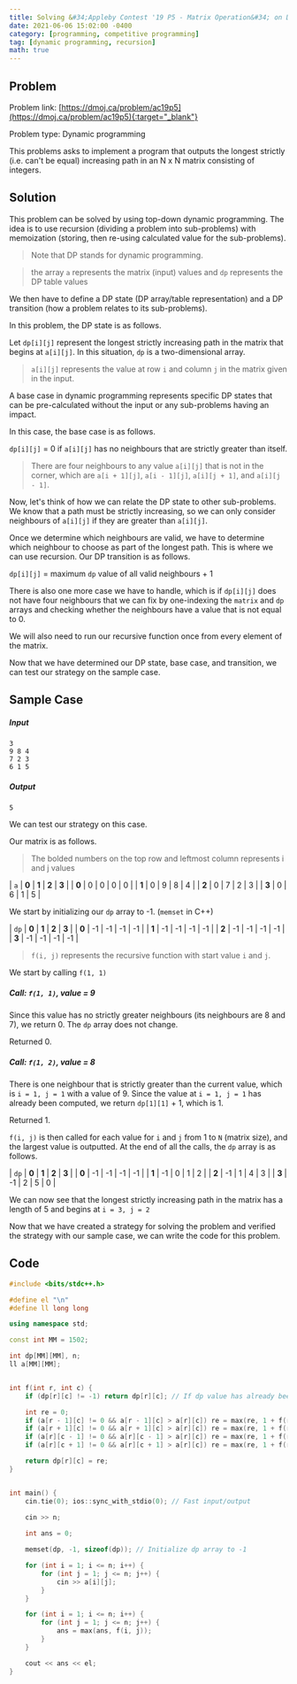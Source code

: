 ```yaml
---
title: Solving &#34;Appleby Contest '19 P5 - Matrix Operation&#34; on DMOJ
date: 2021-06-06 15:02:00 -0400
category: [programming, competitive programming]
tag: [dynamic programming, recursion]
math: true
---
```


## Problem
Problem link: [https://dmoj.ca/problem/ac19p5](https://dmoj.ca/problem/ac19p5){:target="_blank"}

Problem type: Dynamic programming

This problems asks to implement a program that outputs the longest strictly (i.e. can't be equal) increasing path in an N x N matrix consisting of integers.


## Solution

This problem can be solved by using top-down dynamic programming. The idea is to use recursion (dividing a problem into sub-problems) with memoization (storing, then re-using calculated value for the sub-problems).

> Note that DP stands for dynamic programming.

> the array `a` represents the matrix (input) values and `dp` represents the DP table values

We then have to define a DP state (DP array/table representation) and a DP transition (how a problem relates to its sub-problems).

In this problem, the DP state is as follows.

Let `dp[i][j]` represent the longest strictly increasing path in the matrix that begins at `a[i][j]`. In this situation, `dp` is a two-dimensional array.

> `a[i][j]` represents the value at row `i` and column `j` in the matrix given in the input.

A base case in dynamic programming represents specific DP states that can be pre-calculated without the input or any sub-problems having an impact.

In this case, the base case is as follows.

`dp[i][j]` = 0 if `a[i][j]` has no neighbours that are strictly greater than itself.

> There are four neighbours to any value `a[i][j]` that is not in the corner, which are `a[i + 1][j]`, `a[i - 1][j]`, `a[i][j + 1]`, and `a[i][j - 1]`.

Now, let's think of how we can relate the DP state to other sub-problems. We know that a path must be strictly increasing, so we can only consider neighbours of `a[i][j]` if they are greater than `a[i][j]`.

Once we determine which neighbours are valid, we have to determine which neighbour to choose as part of the longest path. This is where we can use recursion. Our DP transition is as follows.

`dp[i][j]` = maximum `dp` value of all valid neighbours + 1

There is also one more case we have to handle, which is if `dp[i][j]` does not have four neighbours that we can fix by one-indexing the `matrix` and `dp` arrays and checking whether the neighbours have a value that is not equal to 0.

We will also need to run our recursive function once from every element of the matrix.

Now that we have determined our DP state, base case, and transition, we can test our strategy on the sample case.


## Sample Case

##### Input
```
3
9 8 4
7 2 3
6 1 5
```

##### Output
```
5
```

We can test our strategy on this case.

Our matrix is as follows.

> The bolded numbers on the top row and leftmost column represents i and j values

| `a`   | **0** | **1** | **2** | **3** |
| **0** | 0  	| 0  	| 0  	|  0 	|
| **1** | 0  	| 9  	| 8  	|  4 	|
| **2** | 0  	| 7  	| 2  	|  3 	|
| **3** | 0  	| 6  	| 1  	|  5 	|

We start by initializing our `dp` array to -1. (`memset` in C++)


| `dp`  | **0** | **1** | **2** | **3** |
| **0** | -1  	| -1  	| -1  	|  -1 	|
| **1** | -1  	| -1  	| -1  	|  -1 	|
| **2** | -1  	| -1  	| -1  	|  -1 	|
| **3** | -1  	| -1  	| -1  	|  -1 	|

> `f(i, j)` represents the recursive function with start value `i` and `j`.

We start by calling `f(1, 1)`

##### Call: `f(1, 1)`, value = 9

Since this value has no strictly greater neighbours (its neighbours are 8 and 7), we return 0. The `dp` array does not change.

Returned 0.

##### Call: `f(1, 2)`, value = 8

There is one neighbour that is strictly greater than the current value, which is `i = 1, j = 1` with a value of 9. Since the value at `i = 1, j = 1` has already been computed, we return `dp[1][1]` + 1, which is 1.

Returned 1.

`f(i, j)` is then called for each value for `i` and `j` from 1 to `N` (matrix size), and the largest value is outputted. At the end of all the calls, the `dp` array is as follows.


| `dp`  | **0** | **1** | **2** | **3** |
| **0** | -1  	| -1  	| -1  	|  -1 	|
| **1** | -1  	| 0  	| 1  	|  2 	|
| **2** | -1  	| 1  	| 4  	|  3 	|
| **3** | -1  	| 2  	| 5   	|  0 	|

We can now see that the longest strictly increasing path in the matrix has a length of 5 and begins at `i = 3, j = 2`

Now that we have created a strategy for solving the problem and verified the strategy with our sample case, we can write the code for this problem.


## Code

```c++
#include <bits/stdc++.h>

#define el "\n"
#define ll long long

using namespace std;

const int MM = 1502;

int dp[MM][MM], n;
ll a[MM][MM];


int f(int r, int c) {
    if (dp[r][c] != -1) return dp[r][c]; // If dp value has already been calculated, return it (memoization)

    int re = 0;
    if (a[r - 1][c] != 0 && a[r - 1][c] > a[r][c]) re = max(re, 1 + f(r - 1, c));
    if (a[r + 1][c] != 0 && a[r + 1][c] > a[r][c]) re = max(re, 1 + f(r + 1, c));
    if (a[r][c - 1] != 0 && a[r][c - 1] > a[r][c]) re = max(re, 1 + f(r, c - 1));
    if (a[r][c + 1] != 0 && a[r][c + 1] > a[r][c]) re = max(re, 1 + f(r, c + 1));

    return dp[r][c] = re;
}


int main() {
    cin.tie(0); ios::sync_with_stdio(0); // Fast input/output
    
    cin >> n;

    int ans = 0;

    memset(dp, -1, sizeof(dp)); // Initialize dp array to -1

    for (int i = 1; i <= n; i++) {
        for (int j = 1; j <= n; j++) {
            cin >> a[i][j];
        }
    }

    for (int i = 1; i <= n; i++) {
        for (int j = 1; j <= n; j++) {
            ans = max(ans, f(i, j));
        }
    }

    cout << ans << el;
}
```

<script src="assets/js/analytics.js"></script>
